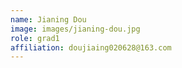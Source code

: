 ```yaml
---
name: Jianing Dou
image: images/jianing-dou.jpg
role: grad1
affiliation: doujiaing020628@163.com
---
```

